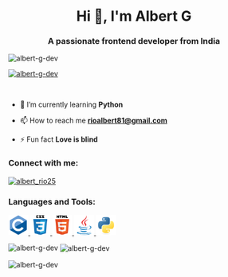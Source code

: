 <h1 align="center">Hi 👋, I'm Albert G</h1>
<h3 align="center">A passionate frontend developer from India</h3>

<p align="left"> <img src="https://komarev.com/ghpvc/?username=albert-g-dev&label=Profile%20views&color=0e75b6&style=flat" alt="albert-g-dev" /> </p>

<p align="left"> <a href="https://github.com/ryo-ma/github-profile-trophy"><img src="https://github-profile-trophy.vercel.app/?username=albert-g-dev" alt="albert-g-dev" /></a> </p>

<p align="left"> <a href="https://twitter.com/" target="blank"><img src="https://img.shields.io/twitter/follow/?logo=twitter&style=for-the-badge" alt="" /></a> </p>

- 🌱 I’m currently learning **Python**

- 📫 How to reach me **rioalbert81@gmail.com**

- ⚡ Fun fact **Love is blind**

<h3 align="left">Connect with me:</h3>
<p align="left">
<a href="https://instagram.com/albert_rio25" target="blank"><img align="center" src="https://raw.githubusercontent.com/rahuldkjain/github-profile-readme-generator/master/src/images/icons/Social/instagram.svg" alt="albert_rio25" height="30" width="40" /></a>
</p>

<h3 align="left">Languages and Tools:</h3>
<p align="left"> <a href="https://www.cprogramming.com/" target="_blank" rel="noreferrer"> <img src="https://raw.githubusercontent.com/devicons/devicon/master/icons/c/c-original.svg" alt="c" width="40" height="40"/> </a> <a href="https://www.w3schools.com/css/" target="_blank" rel="noreferrer"> <img src="https://raw.githubusercontent.com/devicons/devicon/master/icons/css3/css3-original-wordmark.svg" alt="css3" width="40" height="40"/> </a> <a href="https://www.w3.org/html/" target="_blank" rel="noreferrer"> <img src="https://raw.githubusercontent.com/devicons/devicon/master/icons/html5/html5-original-wordmark.svg" alt="html5" width="40" height="40"/> </a> <a href="https://www.java.com" target="_blank" rel="noreferrer"> <img src="https://raw.githubusercontent.com/devicons/devicon/master/icons/java/java-original.svg" alt="java" width="40" height="40"/> </a> <a href="https://www.python.org" target="_blank" rel="noreferrer"> <img src="https://raw.githubusercontent.com/devicons/devicon/master/icons/python/python-original.svg" alt="python" width="40" height="40"/> </a> </p>

<p><img align="left" src="https://github-readme-stats.vercel.app/api/top-langs?username=albert-g-dev&show_icons=true&locale=en&layout=compact" alt="albert-g-dev" /></p>

<p>&nbsp;<img align="center" src="https://github-readme-stats.vercel.app/api?username=albert-g-dev&show_icons=true&locale=en" alt="albert-g-dev" /></p>

<p><img align="center" src="https://github-readme-streak-stats.herokuapp.com/?user=albert-g-dev&" alt="albert-g-dev" /></p>

